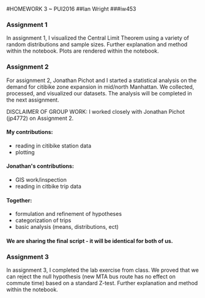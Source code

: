 #HOMEWORK 3 ~ PUI2016
##Ian Wright
###iw453

### Assignment 1

In assignment 1, I visualized the Central Limit Theorem using a variety of random distributions and sample sizes. Further explanation and method within the notebook. Plots are rendered within the notebook.

### Assignment 2

For assignment 2, Jonathan Pichot and I started a statistical analysis on the demand for citibike zone expansion in mid/north Manhattan. We collected, processed, and visualized our datasets. The analysis will be completed in the next assignment.

DISCLAIMER OF GROUP WORK:
I worked closely with Jonathan Pichot (jp4772) on Assignment 2.

#### My contributions:
- reading in citibike station data
- plotting

#### Jonathan's contributions:
- GIS work/inspection
- reading in citbike trip data

#### Together:
- formulation and refinement of hypotheses
- categorization of trips
- basic analysis (means, distributions, ect)

#### We are sharing the final script - it will be identical for both of us.

### Assignment 3

In assignment 3, I completed the lab exercise from class. We proved that we can reject the null hypothesis (new MTA bus route has no effect on commute time) based on a standard Z-test. Further explanation and method within the notebook.
